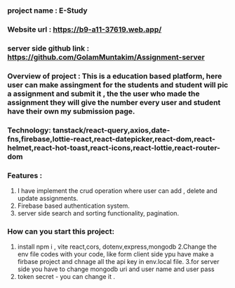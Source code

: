 ### project name : E-Study
### Website url : https://b9-a11-37619.web.app/
### server side github link : https://github.com/GolamMuntakim/Assignment-server
### Overview of project : This is a education based platform, here user can make assingment for the students and student will pic a assignment and submit it , the the user who made the assignment they will give the number every user and student have their own my submission page.
### Technology: tanstack/react-query,axios,date-fns,firebase,lottie-react,react-datepicker,react-dom,react-helmet,react-hot-toast,react-icons,react-lottie,react-router-dom
### Features : 
1. I have implement the crud operation where user can add , delete and update assignments.
2. Firebase based authentication system.
3. server side search and sorting functionality, pagination.
### How can you start this project: 
1. install npm i , vite react,cors, dotenv,express,mongodb
2.Change the env file codes with your code, like form client side ypu have make a firbase project and chnage all the api key in env.local file.
3.for server side you have to change mongodb uri and user name and user pass 
4. token secret - you can change it .